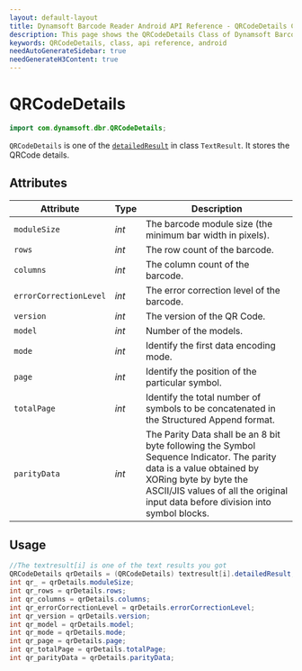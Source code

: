 ```yaml
---
layout: default-layout
title: Dynamsoft Barcode Reader Android API Reference - QRCodeDetails Class
description: This page shows the QRCodeDetails Class of Dynamsoft Barcode Reader for Android SDK.
keywords: QRCodeDetails, class, api reference, android
needAutoGenerateSidebar: true
needGenerateH3Content: true
---
```



# QRCodeDetails

```java
import com.dynamsoft.dbr.QRCodeDetails;
```

`QRCodeDetails` is one of the [`detailedResult`](class-TextResult.md#detailedresult) in class `TextResult`. It stores the QRCode details.

## Attributes
  
| Attribute | Type | Description |
|---------- | ---- |-----|
| `moduleSize` | *int* | The barcode module size (the minimum bar width in pixels). |
| `rows`| *int* | The row count of the barcode.   |
| `columns` | *int* | The column count of the barcode. |
| `errorCorrectionLevel` | *int* | The error correction level of the barcode.   |
| `version` | *int* | The version of the QR Code. |
| `model` | *int* | Number of the models. |
| `mode` | *int* | Identify the first data encoding mode. |
| `page` | *int* | Identify the position of the particular symbol. |
| `totalPage` | *int* | Identify the total number of symbols to be concatenated in the Structured Append format. |
| `parityData` | *int* | The Parity Data shall be an 8 bit byte following the Symbol Sequence Indicator. The parity data is a value obtained by XORing byte by byte the ASCII/JIS values of all the original input data before division into symbol blocks. |

## Usage

```java
//The textresult[i] is one of the text results you got  
QRCodeDetails qrDetails = (QRCodeDetails) textresult[i].detailedResult;
int qr_ = qrDetails.moduleSize;
int qr_rows = qrDetails.rows;
int qr_columns = qrDetails.columns;
int qr_errorCorrectionLevel = qrDetails.errorCorrectionLevel;
int qr_version = qrDetails.version;
int qr_model = qrDetails.model;
int qr_mode = qrDetails.mode;
int qr_page = qrDetails.page;
int qr_totalPage = qrDetails.totalPage;
int qr_parityData = qrDetails.parityData;
```
